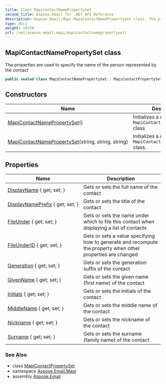 ```yaml
---
title: Class MapiContactNamePropertySet
second_title: Aspose.Email for .NET API Reference
description: Aspose.Email.Mapi.MapiContactNamePropertySet class. The properties are used to specify the name of the person represented by the contact
type: docs
weight: 18330
url: /net/aspose.email.mapi/mapicontactnamepropertyset/
---
```

## MapiContactNamePropertySet class

The properties are used to specify the name of the person represented by the contact

```csharp
public sealed class MapiContactNamePropertySet : MapiContactPropertySet
```

## Constructors

| Name | Description |
| --- | --- |
| [MapiContactNamePropertySet](mapicontactnamepropertyset/#constructor)() | Initializes a new instance of `MapiContactNamePropertySet` class |
| [MapiContactNamePropertySet](mapicontactnamepropertyset/#constructor_1)(string, string, string) | Initializes a new instance of `MapiContactNamePropertySet` class. |

## Properties

| Name | Description |
| --- | --- |
| [DisplayName](../../aspose.email.mapi/mapicontactnamepropertyset/displayname/) { get; set; } | Gets or sets the full name of the contact |
| [DisplayNamePrefix](../../aspose.email.mapi/mapicontactnamepropertyset/displaynameprefix/) { get; set; } | Gets or sets the title of the contact |
| [FileUnder](../../aspose.email.mapi/mapicontactnamepropertyset/fileunder/) { get; set; } | Gets or sets the name under which to file this contact when displaying a list of contacts |
| [FileUnderID](../../aspose.email.mapi/mapicontactnamepropertyset/fileunderid/) { get; set; } | Gets or sets a value specifying how to generate and recompute the  property when other properties are changed |
| [Generation](../../aspose.email.mapi/mapicontactnamepropertyset/generation/) { get; set; } | Gets or sets the generation suffix of the contact |
| [GivenName](../../aspose.email.mapi/mapicontactnamepropertyset/givenname/) { get; set; } | Gets or sets the given name (first name) of the contact |
| [Initials](../../aspose.email.mapi/mapicontactnamepropertyset/initials/) { get; set; } | Gets or sets the initials of the contact |
| [MiddleName](../../aspose.email.mapi/mapicontactnamepropertyset/middlename/) { get; set; } | Gets or sets the middle name of the contact |
| [Nickname](../../aspose.email.mapi/mapicontactnamepropertyset/nickname/) { get; set; } | Gets or sets the nickname of the contact |
| [Surname](../../aspose.email.mapi/mapicontactnamepropertyset/surname/) { get; set; } | Gets or sets the surname (family name) of the contact |

### See Also

* class [MapiContactPropertySet](../mapicontactpropertyset/)
* namespace [Aspose.Email.Mapi](../../aspose.email.mapi/)
* assembly [Aspose.Email](../../)


